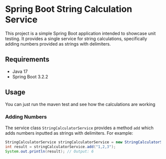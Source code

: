# Spring Boot String Calculation Service

This project is a simple Spring Boot application intended to showcase unit testing. It provides a single service for string calculations, specifically adding numbers provided as strings with delimiters.

## Requirements

- Java 17
- Spring Boot 3.2.2

## Usage

You can just run the maven test and see how the calculations are working

### Adding Numbers

The service class `StringCalculatorService` provides a method `add` which adds numbers inputted as strings with delimiters. For example:

```java
StringCalculatorService stringCalculatorService = new StringCalculatorService();
int result = stringCalculatorService.add("1,2,3");
System.out.println(result); // Output: 6
